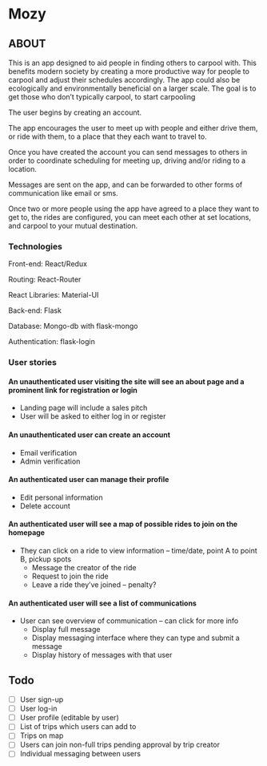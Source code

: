 # Mozy

## ABOUT

This is an app designed to aid people in finding others to carpool with. This benefits modern society by creating a more productive way for people to carpool and adjust their schedules accordingly. The app could also be ecologically and environmentally beneficial on a larger scale. The goal is to get those who don’t typically carpool, to start carpooling

The user begins by creating an account. 

The app encourages the user to meet up with people and either drive them, or ride with them, to a place that they each want to travel to. 

Once you have created the account you can send messages to others in order to coordinate scheduling for meeting up, driving and/or riding to a location. 

Messages are sent on the app, and can be forwarded to other forms of communication like email or sms. 

Once two or more people using the app have agreed to a place they want to get to, the rides are configured, you can meet each other at set locations, and carpool to your mutual destination.

### Technologies
Front-end: React/Redux

Routing: React-Router

React Libraries: Material-UI

Back-end: Flask

Database: Mongo-db with flask-mongo

Authentication: flask-login

### User stories

#### An unauthenticated user visiting the site will see an about page and a prominent link for registration or login
  - Landing page will include a sales pitch
  - User will be asked to either log in or register

#### An unauthenticated user can create an account
  - Email verification
  - Admin verification

#### An authenticated user can manage their profile
  - Edit personal information
  - Delete account

#### An authenticated user will see a map of possible rides to join on the homepage
  - They can click on a ride to view information – time/date, point A to
    point B, pickup spots
      - Message the creator of the ride
      - Request to join the ride
      - Leave a ride they’ve joined – penalty?

#### An authenticated user will see a list of communications
  - User can see overview of communication – can click for more info
      - Display full message
      - Display messaging interface where they can type and submit a message
      - Display history of messages with that user

## Todo
 - [ ] User sign-up
 - [ ] User log-in
 - [ ] User profile (editable by user)
 - [ ] List of trips which users can add to
 - [ ] Trips on map
 - [ ] Users can join non-full trips pending approval by trip creator
 - [ ] Individual messaging between users
